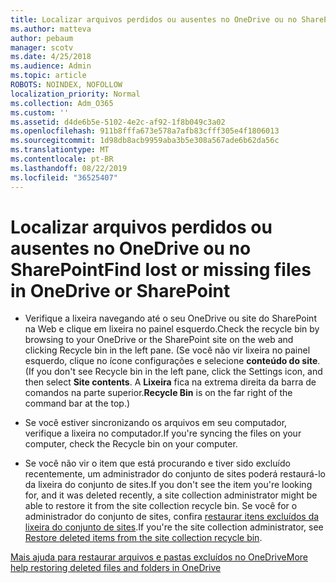 ```yaml
---
title: Localizar arquivos perdidos ou ausentes no OneDrive ou no SharePoint
ms.author: matteva
author: pebaum
manager: scotv
ms.date: 4/25/2018
ms.audience: Admin
ms.topic: article
ROBOTS: NOINDEX, NOFOLLOW
localization_priority: Normal
ms.collection: Adm_O365
ms.custom: ''
ms.assetid: d4de6b5e-5102-4e2c-af92-1f8b049c3a02
ms.openlocfilehash: 911b8fffa673e578a7afb83cfff305e4f1806013
ms.sourcegitcommit: 1d98db8acb9959aba3b5e308a567ade6b62da56c
ms.translationtype: MT
ms.contentlocale: pt-BR
ms.lasthandoff: 08/22/2019
ms.locfileid: "36525407"
---
```

# <a name="find-lost-or-missing-files-in-onedrive-or-sharepoint"></a><span data-ttu-id="32ff3-102">Localizar arquivos perdidos ou ausentes no OneDrive ou no SharePoint</span><span class="sxs-lookup"><span data-stu-id="32ff3-102">Find lost or missing files in OneDrive or SharePoint</span></span>

- <span data-ttu-id="32ff3-103">Verifique a lixeira navegando até o seu OneDrive ou site do SharePoint na Web e clique em lixeira no painel esquerdo.</span><span class="sxs-lookup"><span data-stu-id="32ff3-103">Check the recycle bin by browsing to your OneDrive or the SharePoint site on the web and clicking Recycle bin in the left pane.</span></span> <span data-ttu-id="32ff3-104">(Se você não vir lixeira no painel esquerdo, clique no ícone configurações e selecione **conteúdo do site**.</span><span class="sxs-lookup"><span data-stu-id="32ff3-104">(If you don't see Recycle bin in the left pane, click the Settings icon, and then select **Site contents**.</span></span> <span data-ttu-id="32ff3-105">A **Lixeira** fica na extrema direita da barra de comandos na parte superior.</span><span class="sxs-lookup"><span data-stu-id="32ff3-105">**Recycle Bin** is on the far right of the command bar at the top.)</span></span> 
    
- <span data-ttu-id="32ff3-106">Se você estiver sincronizando os arquivos em seu computador, verifique a lixeira no computador.</span><span class="sxs-lookup"><span data-stu-id="32ff3-106">If you're syncing the files on your computer, check the Recycle bin on your computer.</span></span> 
    
- <span data-ttu-id="32ff3-107">Se você não vir o item que está procurando e tiver sido excluído recentemente, um administrador do conjunto de sites poderá restaurá-lo da lixeira do conjunto de sites.</span><span class="sxs-lookup"><span data-stu-id="32ff3-107">If you don't see the item you're looking for, and it was deleted recently, a site collection administrator might be able to restore it from the site collection recycle bin.</span></span> <span data-ttu-id="32ff3-108">Se você for o administrador do conjunto de sites, confira [restaurar itens excluídos da lixeira do conjunto de sites](https://go.microsoft.com/fwlink/?linkid=866439).</span><span class="sxs-lookup"><span data-stu-id="32ff3-108">If you're the site collection administrator, see [Restore deleted items from the site collection recycle bin](https://go.microsoft.com/fwlink/?linkid=866439).</span></span>
    
[<span data-ttu-id="32ff3-109">Mais ajuda para restaurar arquivos e pastas excluídos no OneDrive</span><span class="sxs-lookup"><span data-stu-id="32ff3-109">More help restoring deleted files and folders in OneDrive</span></span>](https://go.microsoft.com/fwlink/?linkid=872872)
  

